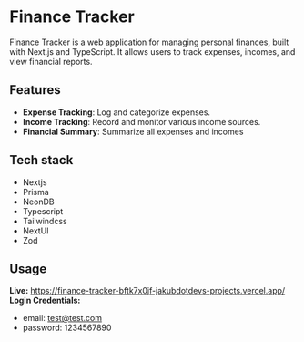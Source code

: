 # Finance Tracker

Finance Tracker is a web application for managing personal finances, built with Next.js and TypeScript. It allows users to track expenses, incomes, and view financial reports.

## Features
- **Expense Tracking**: Log and categorize expenses.
- **Income Tracking**: Record and monitor various income sources.
- **Financial Summary**: Summarize all expenses and incomes

## Tech stack
- Nextjs
- Prisma
- NeonDB
- Typescript
- Tailwindcss
- NextUI
- Zod

## Usage
**Live:** https://finance-tracker-bftk7x0jf-jakubdotdevs-projects.vercel.app/
**Login Credentials:** 
- email: test@test.com
- password: 1234567890


